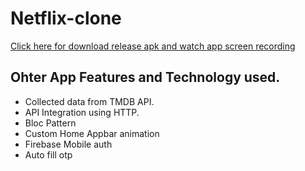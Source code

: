 # Netflix-clone

<a href="https://drive.google.com/drive/folders/1W1hs8KUwp_zOZxnsYA6n57Q0EELSWakx?usp=sharing">Click here for download release apk and watch app screen recording</a>

## Ohter App Features and Technology used.

- Collected data from TMDB API.
- API Integration using HTTP.
- Bloc Pattern
- Custom Home Appbar animation
- Firebase Mobile auth
- Auto fill otp 
